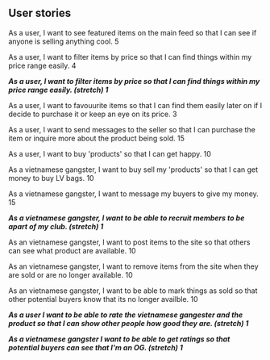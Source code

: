## User stories

As a user, I want to see featured items on the main feed so that I can see if anyone is selling anything cool. 5

As a user, I want to filter items by price so that I can find things within my price range easily. 4

***As a user, I want to filter items by price so that I can find things within my price range easily. (stretch) 1***

As a user, I want to favouurite items so that I can find them easily later on if I decide to purchase it or keep an eye on its price. 3

As a user, I want to send messages to the seller so that I can purchase the item or inquire more about the product being sold. 15

As a user, I want to buy 'products' so that I can get happy. 10

As a vietnamese gangster, I want to buy sell my 'products' so that I can get money to buy LV bags. 10

As a vietnamese gangster, I want to message my buyers to give my money. 15

***As a vietnamese gangster, I want to be able to recruit members to be apart of my club. (stretch) 1***

As an vietnamese gangster, I want to post items to the site so that others can see what product are available. 10

As an vietnamese gangster, I want to remove items from the site when they are sold or are no longer available. 10

As an vietnamese gangster, I want to be able to mark things as sold so that other potential buyers know that its no longer availble. 10

***As a user I want to be able to rate the vietnamese gangester and the product so that I can show other people how good they are. (stretch) 1*** 

***As a vietnamese gangster I want to be able to get ratings so that potential buyers can see that I'm an OG. (stretch) 1***
